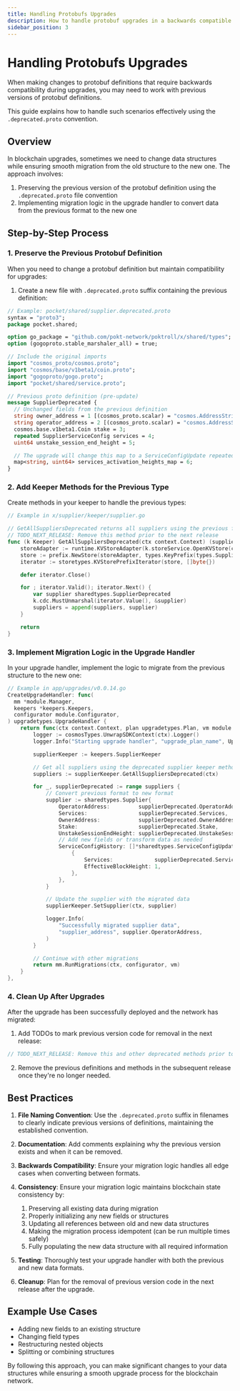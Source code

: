 ```yaml
---
title: Handling Protobufs Upgrades
description: How to handle protobuf upgrades in a backwards compatible way
sidebar_position: 3
---
```


# Handling Protobufs Upgrades

When making changes to protobuf definitions that require backwards compatibility during upgrades,
you may need to work with previous versions of protobuf definitions.

This guide explains how to handle such scenarios effectively using the `.deprecated.proto` convention.

## Overview

In blockchain upgrades, sometimes we need to change data structures while ensuring
smooth migration from the old structure to the new one. The approach involves:

1. Preserving the previous version of the protobuf definition using the `.deprecated.proto` file convention
2. Implementing migration logic in the upgrade handler to convert data from the previous format to the new one

## Step-by-Step Process

### 1. Preserve the Previous Protobuf Definition

When you need to change a protobuf definition but maintain compatibility for upgrades:

1. Create a new file with `.deprecated.proto` suffix containing the previous definition:

```protobuf
// Example: pocket/shared/supplier.deprecated.proto
syntax = "proto3";
package pocket.shared;

option go_package = "github.com/pokt-network/poktroll/x/shared/types";
option (gogoproto.stable_marshaler_all) = true;

// Include the original imports
import "cosmos_proto/cosmos.proto";
import "cosmos/base/v1beta1/coin.proto";
import "gogoproto/gogo.proto";
import "pocket/shared/service.proto";

// Previous proto definition (pre-update)
message SupplierDeprecated {
  // Unchanged fields from the previous definition
  string owner_address = 1 [(cosmos_proto.scalar) = "cosmos.AddressString"];
  string operator_address = 2 [(cosmos_proto.scalar) = "cosmos.AddressString"];
  cosmos.base.v1beta1.Coin stake = 3;
  repeated SupplierServiceConfig services = 4;
  uint64 unstake_session_end_height = 5;

  // The upgrade will change this map to a ServiceConfigUpdate repeated field
  map<string, uint64> services_activation_heights_map = 6;
}
```

### 2. Add Keeper Methods for the Previous Type

Create methods in your keeper to handle the previous types:

```go
// Example in x/supplier/keeper/supplier.go

// GetAllSuppliersDeprecated returns all suppliers using the previous format
// TODO_NEXT_RELEASE: Remove this method prior to the next release
func (k Keeper) GetAllSuppliersDeprecated(ctx context.Context) (suppliers []sharedtypes.SupplierDeprecated) {
    storeAdapter := runtime.KVStoreAdapter(k.storeService.OpenKVStore(ctx))
    store := prefix.NewStore(storeAdapter, types.KeyPrefix(types.SupplierKeyOperatorPrefix))
    iterator := storetypes.KVStorePrefixIterator(store, []byte{})

    defer iterator.Close()

    for ; iterator.Valid(); iterator.Next() {
        var supplier sharedtypes.SupplierDeprecated
        k.cdc.MustUnmarshal(iterator.Value(), &supplier)
        suppliers = append(suppliers, supplier)
    }

    return
}
```

### 3. Implement Migration Logic in the Upgrade Handler

In your upgrade handler, implement the logic to migrate from the previous structure to the new one:

```go
// Example in app/upgrades/v0.0.14.go
CreateUpgradeHandler: func(
  mm *module.Manager,
  keepers *keepers.Keepers,
  configurator module.Configurator,
) upgradetypes.UpgradeHandler {
    return func(ctx context.Context, plan upgradetypes.Plan, vm module.VersionMap) (module.VersionMap, error) {
        logger := cosmosTypes.UnwrapSDKContext(ctx).Logger()
        logger.Info("Starting upgrade handler", "upgrade_plan_name", Upgrade_0_0_14_PlanName)

        supplierKeeper := keepers.SupplierKeeper

        // Get all suppliers using the deprecated supplier keeper method
        suppliers := supplierKeeper.GetAllSuppliersDeprecated(ctx)

        for _, supplierDeprecated := range suppliers {
            // Convert previous format to new format
            supplier := sharedtypes.Supplier{
                OperatorAddress:         supplierDeprecated.OperatorAddress,
                Services:                supplierDeprecated.Services,
                OwnerAddress:            supplierDeprecated.OwnerAddress,
                Stake:                   supplierDeprecated.Stake,
                UnstakeSessionEndHeight: supplierDeprecated.UnstakeSessionEndHeight,
                // Add new fields or transform data as needed
                ServiceConfigHistory: []*sharedtypes.ServiceConfigUpdate{
                    {
                        Services:             supplierDeprecated.Services,
                        EffectiveBlockHeight: 1,
                    },
                },
            }

            // Update the supplier with the migrated data
            supplierKeeper.SetSupplier(ctx, supplier)

            logger.Info(
                "Successfully migrated supplier data",
                "supplier_address", supplier.OperatorAddress,
            )
        }

        // Continue with other migrations
        return mm.RunMigrations(ctx, configurator, vm)
    }
},
```

### 4. Clean Up After Upgrades

After the upgrade has been successfully deployed and the network has migrated:

1. Add TODOs to mark previous version code for removal in the next release:
```go
// TODO_NEXT_RELEASE: Remove this and other deprecated methods prior to v0.0.15 release
```

2. Remove the previous definitions and methods in the subsequent release once they're no longer needed.

## Best Practices

1. **File Naming Convention**: Use the `.deprecated.proto` suffix in filenames to
   clearly indicate previous versions of definitions, maintaining the established convention.

2. **Documentation**: Add comments explaining why the previous version exists and when it can be removed.

3. **Backwards Compatibility**: Ensure your migration logic handles all edge cases when converting between formats.

4. **Consistency**: Ensure your migration logic maintains blockchain state consistency by:
    1. Preserving all existing data during migration
    2. Properly initializing any new fields or structures
    3. Updating all references between old and new data structures
    4. Making the migration process idempotent (can be run multiple times safely)
    5. Fully populating the new data structure with all required information

5. **Testing**: Thoroughly test your upgrade handler with both the previous and new data formats.

6. **Cleanup**: Plan for the removal of previous version code in the next release after the upgrade.

## Example Use Cases

- Adding new fields to an existing structure
- Changing field types
- Restructuring nested objects
- Splitting or combining structures

By following this approach, you can make significant changes to your data structures
while ensuring a smooth upgrade process for the blockchain network.